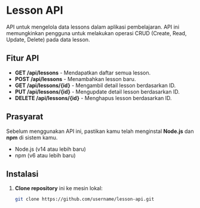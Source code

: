 # Lesson API

API untuk mengelola data lessons dalam aplikasi pembelajaran. API ini memungkinkan pengguna untuk melakukan operasi CRUD (Create, Read, Update, Delete) pada data lesson.

## Fitur API
- **GET /api/lessons** - Mendapatkan daftar semua lesson.
- **POST /api/lessons** - Menambahkan lesson baru.
- **GET /api/lessons/{id}** - Mengambil detail lesson berdasarkan ID.
- **PUT /api/lessons/{id}** - Mengupdate detail lesson berdasarkan ID.
- **DELETE /api/lessons/{id}** - Menghapus lesson berdasarkan ID.

## Prasyarat
Sebelum menggunakan API ini, pastikan kamu telah menginstal **Node.js** dan **npm** di sistem kamu.

- Node.js (v14 atau lebih baru)
- npm (v6 atau lebih baru)

## Instalasi

1. **Clone repository** ini ke mesin lokal:

   ```bash
   git clone https://github.com/username/lesson-api.git
